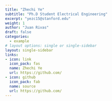 ```yaml
---
title: "Zhechi Ye"
subtitle: "Ph.D Student Electrical Engineering"
excerpt: "yezc15@stanford.edu"
weight: 1
author: "Juan Rivas"
draft: false
categories:
  - example
# layout options: single or single-sidebar
layout: single-sidebar
links:
- icon: link
  icon_pack: fas
  name: Zhechi Ye
  url: https://github.com/
- icon: github
  icon_pack: fab
  name: source
  url: https://github.com/
---
```


